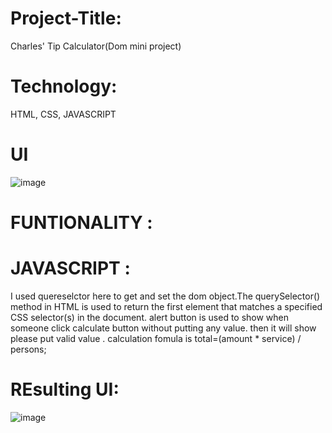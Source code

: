 # Project-Title:
Charles' Tip Calculator(Dom mini project)
# Technology:
HTML, CSS, JAVASCRIPT
# UI
![image](https://github.com/Animesh5106/Day-11_Homework/assets/70014233/01f26515-bc51-469f-8c81-3514a25b0180)
# FUNTIONALITY :
# JAVASCRIPT :
I used quereselctor here to get and set the dom object.The querySelector() method in HTML is used to return the first element that matches a specified CSS selector(s) in the document.
alert button is used to show when someone click calculate button without putting any value. then it will show please put valid value .
calculation fomula is total=(amount * service) / persons;
# REsulting UI:
![image](https://github.com/Animesh5106/Day-11_Homework/assets/70014233/e13d5986-0595-48ab-b90f-449a554d5b5b)


